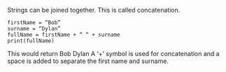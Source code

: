 Strings can be joined together. This is called concatenation.
```
firstName = “Bob”
surname = “Dylan”
fullName = firstName + “ “ + surname
print(fullName)
```
This would return Bob Dylan
A ‘+’ symbol is used for concatenation and a space is added to separate the first name and surname.